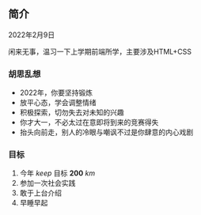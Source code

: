 ## 简介

2022年2月9日

闲来无事，温习一下上学期前端所学，主要涉及HTML+CSS



### 胡思乱想

- 2022年，你要坚持锻炼
- 放平心态，学会调整情绪
- 积极探索，切勿失去对未知的兴趣
- 你才大一，不必太过在意即将到来的竞赛得失
- 抬头向前走，别人的冷眼与嘲讽不过是你肆意的内心戏剧



### 目标

1. 今年 *keep* 目标 **200** *km*
2. 参加一次社会实践
3. 敢于上台介绍
4. 早睡早起
